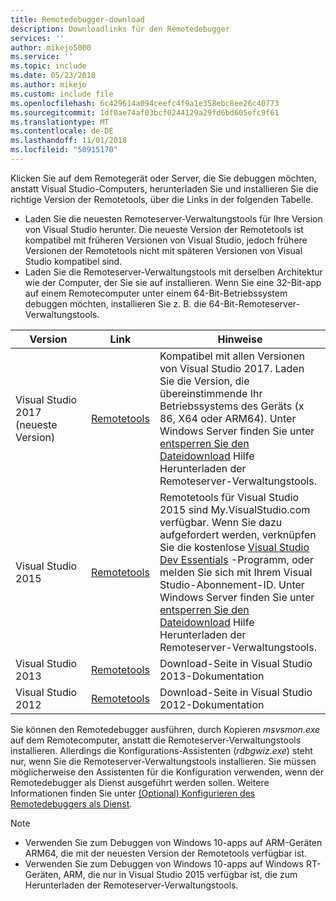 ```yaml
---
title: Remotedebugger-download
description: Downloadlinks für den Remotedebugger
services: ''
author: mikejo5000
ms.service: ''
ms.topic: include
ms.date: 05/23/2018
ms.author: mikejo
ms.custom: include file
ms.openlocfilehash: 6c429614a094ceefc4f9a1e358ebc8ee26c40773
ms.sourcegitcommit: 1df0ae74af03bcf0244129a29fd6bd605efc9f61
ms.translationtype: MT
ms.contentlocale: de-DE
ms.lasthandoff: 11/01/2018
ms.locfileid: "50915170"
---
```

Klicken Sie auf dem Remotegerät oder Server, die Sie debuggen möchten, anstatt Visual Studio-Computers, herunterladen Sie und installieren Sie die richtige Version der Remotetools, über die Links in der folgenden Tabelle.

- Laden Sie die neuesten Remoteserver-Verwaltungstools für Ihre Version von Visual Studio herunter. Die neueste Version der Remotetools ist kompatibel mit früheren Versionen von Visual Studio, jedoch frühere Versionen der Remotetools nicht mit späteren Versionen von Visual Studio kompatibel sind. 
- Laden Sie die Remoteserver-Verwaltungstools mit derselben Architektur wie der Computer, der Sie sie auf installieren. Wenn Sie eine 32-Bit-app auf einem Remotecomputer unter einem 64-Bit-Betriebssystem debuggen möchten, installieren Sie z. B. die 64-Bit-Remoteserver-Verwaltungstools. 

|Version|Link|Hinweise|
|-|-|-|
|Visual Studio 2017 (neueste Version)|[Remotetools](https://visualstudio.microsoft.com/downloads/?q=remote+tools#remote-tools-for-visual-studio-2017)|Kompatibel mit allen Versionen von Visual Studio 2017. Laden Sie die Version, die übereinstimmende Ihr Betriebssystems des Geräts (x 86, X64 oder ARM64). Unter Windows Server finden Sie unter [entsperren Sie den Dateidownload](../../debugger/remote-debugging-unblock-file-download.md) Hilfe Herunterladen der Remoteserver-Verwaltungstools.|
|Visual Studio 2015|[Remotetools](https://my.visualstudio.com/Downloads?q=remote%20tools%20visual%20studio%202015)|Remotetools für Visual Studio 2015 sind My.VisualStudio.com verfügbar. Wenn Sie dazu aufgefordert werden, verknüpfen Sie die kostenlose [Visual Studio Dev Essentials](https://visualstudio.microsoft.com/dev-essentials/) -Programm, oder melden Sie sich mit Ihrem Visual Studio-Abonnement-ID. Unter Windows Server finden Sie unter [entsperren Sie den Dateidownload](../../debugger/remote-debugging-unblock-file-download.md) Hilfe Herunterladen der Remoteserver-Verwaltungstools.|
|Visual Studio 2013|[Remotetools](/previous-versions/visualstudio/visual-studio-2013/bt727f1t(v=vs.120)#Installing_the_Remote_Tools)|Download-Seite in Visual Studio 2013-Dokumentation|
|Visual Studio 2012|[Remotetools](/previous-versions/visualstudio/visual-studio-2012/bt727f1t(v=vs.110)#BKMK_Installing_the_Remote_Tools)|Download-Seite in Visual Studio 2012-Dokumentation|

Sie können den Remotedebugger ausführen, durch Kopieren *msvsmon.exe* auf dem Remotecomputer, anstatt die Remoteserver-Verwaltungstools installieren. Allerdings die Konfigurations-Assistenten (*rdbgwiz.exe*) steht nur, wenn Sie die Remoteserver-Verwaltungstools installieren. Sie müssen möglicherweise den Assistenten für die Konfiguration verwenden, wenn der Remotedebugger als Dienst ausgeführt werden sollen. Weitere Informationen finden Sie unter [(Optional) Konfigurieren des Remotedebuggers als Dienst](../../debugger/remote-debugging.md#bkmk_configureService).

>[!NOTE]
>- Verwenden Sie zum Debuggen von Windows 10-apps auf ARM-Geräten ARM64, die mit der neuesten Version der Remotetools verfügbar ist.  
>- Verwenden Sie zum Debuggen von Windows 10-apps auf Windows RT-Geräten, ARM, die nur in Visual Studio 2015 verfügbar ist, die zum Herunterladen der Remoteserver-Verwaltungstools.

